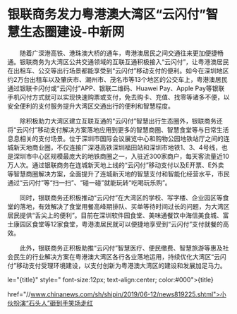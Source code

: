 # 银联商务发力粤港澳大湾区“云闪付”智慧生态圈建设-中新网

　　随着广深港高铁、港珠澳大桥的通车，粤港澳居民之间交通往来更加便捷畅通。银联商务为大湾区公共交通领域的互联互通积极接入“云闪付”，让粤港澳居民在出租车、公交等出行场景都能享受到“云闪付”移动支付的便利。如今在深圳地区约2万台出租车以及肇庆市、潮州市、茂名市等13个地区的公交车上，粤港澳居民通过银联卡闪付或“云闪付”APP、银联二维码、Huawei Pay、Apple Pay等银联手机闪付方式就可以实现快速购票或支付，免去购卡、充值、找零等诸多不便，以安全便利的支付服务提升大湾区交通出行的便利和智慧程度。

　　除积极助力大湾区建立互联互通的“云闪付”智慧出行生态圈外，银联商务还将“云闪付”移动支付解决方案落地应用到更多的智慧商圈、智慧食堂等与日常生活息息相关的支付场景。位于深圳市国际会议展览中心和购物公园地铁站厅之间的连城新天地商业圈，不仅连接广深港高铁深圳福田站和深圳市地铁1、3、4号线，也是深圳市中心区规模最庞大的地铁商圈之一，入驻近300家商户，每天客流量近10万人次。通过银联商务在连城新天地上线的“云闪付”移动支付以及E开票、E外卖等智慧商圈解决方案，全面提升了连城新天地的智慧支付和智能化经营水平，市民通过“云闪付”等“扫一扫”、“碰一碰”就能玩转“吃喝玩乐购”。

　　同时，银联商务还积极推动“云闪付”在大湾区的学校、写字楼、企业园区等食堂的落地，有效解决了食堂用餐高峰期排队、买单等待时间过长的问题，为大湾区居民提供“舌尖上的便利”。目前在深圳软件园食堂、美味通餐饮中海信美食城、富士康园区食堂等12家食堂，粤港澳居民就可以便捷地享受到“云闪付”支付就餐的高效。

　　此外，银联商务正积极助推“云闪付”智慧医疗、便民缴费、智慧旅游等惠及社会民生的行业解决方案在粤港澳大湾区各行各业落地运用，持续优化大湾区“云闪付”移动支付受理环境建设，以支付创新为粤港澳大湾区的建设和发展加足马力。

le="{title}" style=" font-size:12px; text-align:center; color:#000">{title}

href="//www.chinanews.com/sh/shipin/2019/06-12/news819225.shtml">小伙扮演“石头人”砸到手笑场走红
